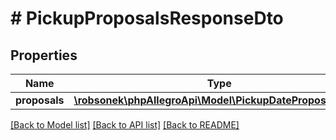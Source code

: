 # # PickupProposalsResponseDto

## Properties

Name | Type | Description | Notes
------------ | ------------- | ------------- | -------------
**proposals** | [**\robsonek\phpAllegroApi\Model\PickupDateProposalsDto[]**](PickupDateProposalsDto.md) |  | [optional]

[[Back to Model list]](../../README.md#models) [[Back to API list]](../../README.md#endpoints) [[Back to README]](../../README.md)

